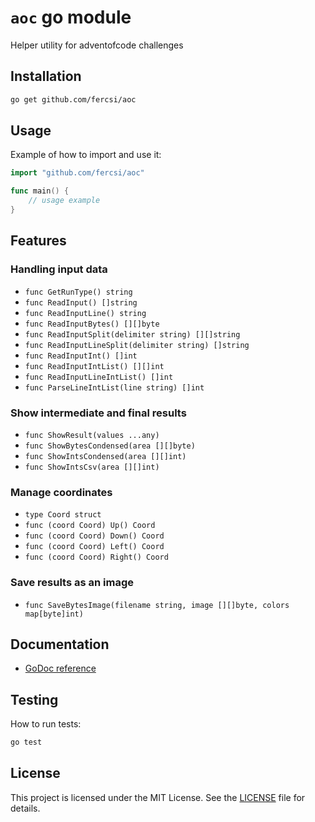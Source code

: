 # `aoc` go module

Helper utility for adventofcode challenges

## Installation

```bash
go get github.com/fercsi/aoc
```

## Usage

Example of how to import and use it:

```go
import "github.com/fercsi/aoc"

func main() {
    // usage example
}
```

## Features

### Handling input data

- `func GetRunType() string`
- `func ReadInput() []string`
- `func ReadInputLine() string`
- `func ReadInputBytes() [][]byte`
- `func ReadInputSplit(delimiter string) [][]string`
- `func ReadInputLineSplit(delimiter string) []string`
- `func ReadInputInt() []int`
- `func ReadInputIntList() [][]int`
- `func ReadInputLineIntList() []int`
- `func ParseLineIntList(line string) []int`

### Show intermediate and final results

- `func ShowResult(values ...any)`
- `func ShowBytesCondensed(area [][]byte)`
- `func ShowIntsCondensed(area [][]int)`
- `func ShowIntsCsv(area [][]int)`

### Manage coordinates

- `type Coord struct`
- `func (coord Coord) Up() Coord`
- `func (coord Coord) Down() Coord`
- `func (coord Coord) Left() Coord`
- `func (coord Coord) Right() Coord`

### Save results as an image

- `func SaveBytesImage(filename string, image [][]byte, colors map[byte]int)`

## Documentation

- [GoDoc reference](https://pkg.go.dev/github.com/fercsi/aoc)

## Testing

How to run tests:

```bash
go test
```

## License

This project is licensed under the MIT License. See the [LICENSE](./LICENSE) file for details.
